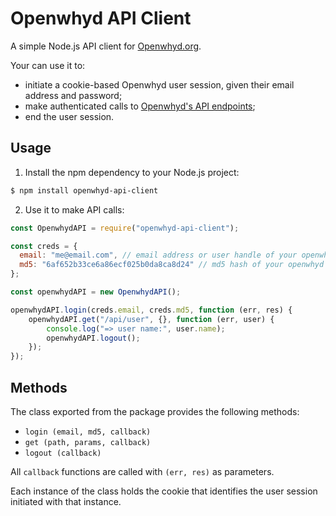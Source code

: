 # Openwhyd API Client

A simple Node.js API client for [Openwhyd.org](https://openwhyd.org).

Your can use it to:
- initiate a cookie-based Openwhyd user session, given their email address and password;
- make authenticated calls to [Openwhyd's API endpoints](https://openwhyd.github.io/openwhyd/API);
- end the user session.

## Usage

1. Install the npm dependency to your Node.js project:

```sh
$ npm install openwhyd-api-client
```

2. Use it to make API calls:

```js
const OpenwhydAPI = require("openwhyd-api-client");

const creds = {
  email: "me@email.com", // email address or user handle of your openwhyd account
  md5: "6af652b33ce6a86ecf025b0da8ca8d24" // md5 hash of your openwhyd password
};

const openwhydAPI = new OpenwhydAPI();

openwhydAPI.login(creds.email, creds.md5, function (err, res) {
    openwhydAPI.get("/api/user", {}, function (err, user) {
        console.log("=> user name:", user.name);
        openwhydAPI.logout();
    });
});
```

## Methods

The class exported from the package provides the following methods:

- `login (email, md5, callback)`
- `get (path, params, callback)`
- `logout (callback)`

All `callback` functions are called with `(err, res)` as parameters.

Each instance of the class holds the cookie that identifies the user session initiated with that instance.
